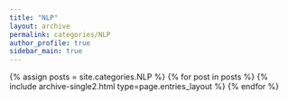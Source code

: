 ```yaml
---
title: "NLP"
layout: archive
permalink: categories/NLP
author_profile: true
sidebar_main: true
---
```



{% assign posts = site.categories.NLP %}
{% for post in posts %} {% include archive-single2.html type=page.entries_layout %} {% endfor %}